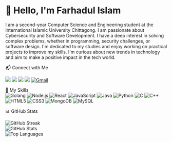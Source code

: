 # 👋 Hello, I'm Farhadul Islam

I am a second-year Computer Science and Engineering student at the International Islamic University Chittagong. I am passionate about Cybersecurity and Software Development. I have a deep interest in solving complex problems, whether in programming, security challenges, or software design. I'm dedicated to my studies and enjoy working on practical projects to improve my skills. I'm curious about new trends in technology and aim to make a positive impact in the tech world.

📬 Connect with Me  

<a href="https://www.linkedin.com/in/farhadul-islam-766611280/" target="_blank"><img src="https://img.shields.io/badge/LinkedIn-%230A66C2.svg?style=for-the-badge&logo=linkedin&logoColor=white" /></a>
<a href="https://www.facebook.com/farhadul.islam.rakib.2024" target="_blank"><img src="https://img.shields.io/badge/Facebook-%231877F2.svg?style=for-the-badge&logo=facebook&logoColor=white" /></a>
<a href="https://codeforces.com/profile/Darth_Farhad" target="_blank"><img src="https://img.shields.io/badge/Codeforces-%231560-blue?style=for-the-badge" /></a>
<a href="https://discord.com/users/elfaradio84054" target="_blank"><img src="https://img.shields.io/badge/Discord-%237289DA.svg?style=for-the-badge&logo=discord&logoColor=white" /></a>
[![Gmail](https://img.shields.io/badge/Gmail-%23D14836.svg?style=for-the-badge&logo=gmail&logoColor=white)](mailto:farhadulislam84054@gmail.com)

 🚀 My Skills  
![Golang](https://img.shields.io/badge/Go-00ADD8?style=for-the-badge&logo=go&logoColor=white) ![Node.js](https://img.shields.io/badge/Node.js-43853D?style=for-the-badge&logo=node.js&logoColor=white) ![React](https://img.shields.io/badge/React-20232A?style=for-the-badge&logo=react&logoColor=61DAFB) ![JavaScript](https://img.shields.io/badge/JavaScript-F7DF1E?style=for-the-badge&logo=javascript&logoColor=black) ![Java](https://img.shields.io/badge/Java-007396?style=for-the-badge&logo=java&logoColor=white) ![Python](https://img.shields.io/badge/Python-3776AB?style=for-the-badge&logo=python&logoColor=white) ![C](https://img.shields.io/badge/C-00599C?style=for-the-badge&logo=c&logoColor=white) ![C++](https://img.shields.io/badge/C++-00599C?style=for-the-badge&logo=c%2B%2B&logoColor=white) ![HTML5](https://img.shields.io/badge/HTML5-E34F26?style=for-the-badge&logo=html5&logoColor=white) ![CSS3](https://img.shields.io/badge/CSS3-1572B6?style=for-the-badge&logo=css3&logoColor=white) ![MongoDB](https://img.shields.io/badge/MongoDB-4EA94B?style=for-the-badge&logo=mongodb&logoColor=white) ![MySQL](https://img.shields.io/badge/MySQL-4479A1?style=for-the-badge&logo=mysql&logoColor=white)



📊 GitHub Stats  

![GitHub Streak](https://github-readme-streak-stats.herokuapp.com/?user=elfaradio&theme=tokyonight)  
![GitHub Stats](https://github-readme-stats.vercel.app/api?username=elfaradio&show_icons=true&theme=tokyonight)  
![Top Languages](https://github-readme-stats.vercel.app/api/top-langs/?username=elfaradio&layout=compact&theme=tokyonight)
